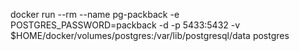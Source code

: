 docker run --rm   --name pg-packback -e POSTGRES_PASSWORD=packback -d -p 5433:5432 -v $HOME/docker/volumes/postgres:/var/lib/postgresql/data  postgres